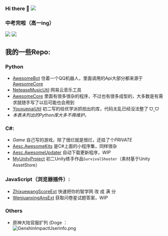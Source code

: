 ### Hi there 👋     ![](https://visitor-badge.glitch.me/badge?page_id=awesomehhhhh)

### 中考完啦（高一ing）
![](https://github-readme-stats.vercel.app/api?username=aquamarine5&show_icons=true&icon_color=CE1D2D&text_color=718096&bg_color=ffffff,ffffff,ffffff,ffffff,7FFFD4&count_private=true)
![](https://github-readme-stats-anuraghazra1.vercel.app/api/top-langs/?username=aquamarine5&layout=compact&hide=HLSL,ShaderLab&bg_color=ffffff,ffffff,ffffff,ffffff,7FFFD4&cache_seconds=2880)
## 我的一些Repo: 
### Python
- [AwesomeBot](https://github.com/aquamarine5/AwesomeBot) 住着一个QQ机器人，里面调用的Api大部分都来源于[AwesomeCore](AwesomeCore)
- [NeteaseMusicUtil](https://github.com/aquamarine5/NeteaseMusicUtil) 网易云音乐工具
- [AwesomeCore](https://github.com/aquamarine5/AwesomeCore) 里面有很多很杂的程序，不过也有很多成型的，大多数是有需求就随手写了以后可能也会用到
- [YouxuepaiUtil](https://github.com/aquamarine5/YouxuepaiUtil) 初二写的给优学派抓拍出的库，代码太乱已经没法整了 ᗜ‸ᗜ
- *本表未列出的Python库大多不再维护。*
### C#:
- *Game* 自己写的游戏，除了很烂就是很烂，还挂了个*PRIVATE*
- [Aesc.AwesomeKits](https://github.com/aquamarine5/Aesc.AwesomeKits) 是C#上面的小程序集，同样很杂
- [Aesc.AwesomeUpdater](https://github.com/aquamarine5/Aesc.AwesomeUpdater) 自动下载更新程序，*WIP*
- [MyUnityProject](https://github.com/aquamarine5/MyUnityProject) 初二Unity练手作品`SurvivalShooter`（素材基于Unity AssetStore）
### JavaScript（浏览器插件）:
- [ZhixuewangScoreExt](https://github.com/aquamarine5/ZhixuewangScoreExt) 快速把你的智学网 改 成 满 分
- [WenjuanxingAnsExt](https://github.com/aquamarine5/WenjuanxingAnsExt) 获取问卷星试题答案，*WIP*  
### Others
- 原神大陆官服扩列 (Doge ：  
![GenshinImpactUserinfo.png](https://i.loli.net/2021/11/28/ujSWBa3XOPRrJ4A.png)
